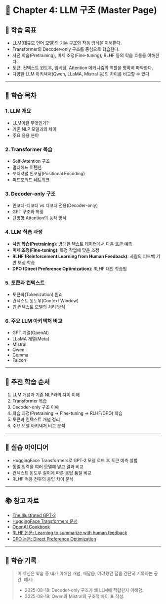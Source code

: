 # 📘 Chapter 4: LLM 구조 (Master Page)

## 🎯 학습 목표
- LLM(대규모 언어 모델)의 기본 구조와 작동 방식을 이해한다.
- Transformer의 Decoder-only 구조를 중심으로 학습한다.
- 사전 학습(Pretraining), 미세 조정(Fine-tuning), RLHF 등의 학습 흐름을 이해한다.
- 토큰, 컨텍스트 윈도우, 임베딩, Attention 메커니즘의 역할을 명확히 파악한다.
- 다양한 LLM 아키텍처(Qwen, LLaMA, Mistral 등)의 차이를 비교할 수 있다.

---

## 📂 학습 목차

### 1. LLM 개요
- LLM이란 무엇인가?
- 기존 NLP 모델과의 차이
- 주요 응용 분야

### 2. Transformer 복습
- Self-Attention 구조
- 멀티헤드 어텐션
- 포지셔널 인코딩(Positional Encoding)
- 피드포워드 네트워크

### 3. Decoder-only 구조
- 인코더-디코더 vs 디코더 전용(Decoder-only)
- GPT 구조와 특징
- 단방향 Attention의 동작 방식

### 4. LLM 학습 과정
- **사전 학습(Pretraining)**: 방대한 텍스트 데이터에서 다음 토큰 예측
- **미세 조정(Fine-tuning)**: 특정 작업에 맞춘 조정
- **RLHF (Reinforcement Learning from Human Feedback)**: 사람의 피드백 기반 보상 학습
- **DPO (Direct Preference Optimization)**: RLHF 대안 학습법

### 5. 토큰과 컨텍스트
- 토큰화(Tokenization) 원리
- 컨텍스트 윈도우(Context Window)
- 긴 컨텍스트 모델의 처리 방식

### 6. 주요 LLM 아키텍처 비교
- GPT 계열(OpenAI)
- LLaMA 계열(Meta)
- Mistral
- Qwen
- Gemma
- Falcon

---

## 📅 추천 학습 순서
1. LLM 개념과 기존 NLP와의 차이 이해
2. Transformer 복습
3. Decoder-only 구조 이해
4. 학습 과정(Pretraining → Fine-tuning → RLHF/DPO) 학습
5. 토큰과 컨텍스트 개념 정리
6. 주요 모델 아키텍처 비교 분석

---

## 🧪 실습 아이디어
- HuggingFace Transformers로 GPT-2 모델 로드 후 토큰 예측 실험
- 동일 입력을 여러 모델에 넣고 결과 비교
- 컨텍스트 윈도우 길이에 따른 응답 품질 비교
- RLHF 적용 전후의 응답 차이 분석

---

## 📚 참고 자료
- [The Illustrated GPT-2](https://jalammar.github.io/illustrated-gpt2/)
- [HuggingFace Transformers 문서](https://huggingface.co/docs/transformers/index)
- [OpenAI Cookbook](https://github.com/openai/openai-cookbook)
- [RLHF 논문: Learning to summarize with human feedback](https://arxiv.org/abs/2009.01325)
- [DPO 논문: Direct Preference Optimization](https://arxiv.org/abs/2305.18290)

---

## 📝 학습 기록
> 이 섹션은 학습 중 내가 이해한 개념, 깨달음, 어려웠던 점을 간단히 기록하는 공간.
> 예시:
> - 2025-08-18: Decoder-only 구조가 왜 LLM에 적합한지 이해함.
> - 2025-08-19: Qwen과 Mistral의 구조적 차이 표 작성.
